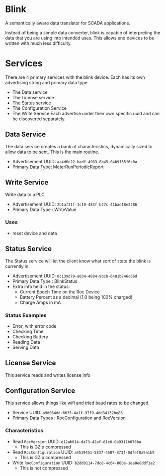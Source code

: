 # Blink

A semantically aware data translator for SCADA applications.

Instead of being a simple data converter, blink is capable of interpreting the data that you are using
into intended uses.  This allows end devices to be written with much less difficulty.

# Services
There are 4 primary services with the blink device.
Each has its own advertising string and primary data type

* The Data service
* The License service
* The Status service
* The Configuration Service
* The Write Service
Each advertise under their own specific uuid and can be discovered separately. 



## Data Service
The data service creates a bank of characteristics, dynamically sized to allow data
to be sent.  This is the main routine.
* Advertisement UUID: `aa4d6e22-badf-4983-8b45-04b9f55f6e0a`
* Primary Data Type: MeterRunPeriodicReport

## Write Service

Write data to a PLC 

* Advertisement UUID: `2b1af31f-1c10-483f-b27c-41bad18e3286`
* Primary Data Type : WriteValue

### Uses
* reset device and data

## Status Service
The Status service will let the client know what sort of state the blink is currently in.

+ Advertisement UUID: `0c139d79-a034-4884-9bcb-6401b746c66d`
+ Primary Data Type : BlinkStatus
+ Extra info held in the status:
  * Current Epoch Time on the Roc Device
  * Battery Percent as a decimal (1.0 being 100% charged)
  * Charge Amps in mA

### Status Examples
* Error, with error code
* Checking Time
* Checking Battery
* Reading Data
* Serving Data



###

## License Service

This service reads and writes license info 


## Configuration Service
This service allows things like wifi and tried baud rates to be changed.

* Service UUID: `a9d064dd-6635-4a1f-97f9-4dd34132be86`
* Primary Data Types : RocConfiguration and RocVersion

### Characteristics

* Read  `RocVersion`        UUID: `e12ab614-da73-42af-81e6-0a9311b076ba`
  - This is GZip compressed
* Read  `RocConfiguration`  UUID: `a4519451-5837-4687-873f-0dfef0a9a1b9`
  - This is GZip compressed
* Write `RocConfiguration`  UUID: `b2dd0114-7dc8-4c64-800e-1ea0e8ddf1a2`
  - This is not compressed

